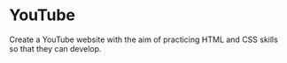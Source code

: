 # YouTube
Create a YouTube website with the aim of practicing HTML and CSS skills so that they can develop.
